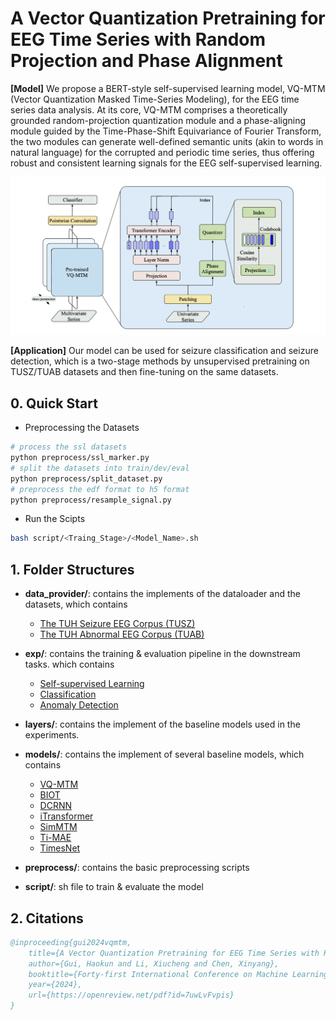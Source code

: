 # A Vector Quantization Pretraining for EEG Time Series with Random Projection and Phase Alignment

**[Model]** We propose a BERT-style self-supervised learning model, VQ-MTM (Vector Quantization Masked Time-Series Modeling), for the EEG time series data analysis. At its core, VQ-MTM comprises a theoretically grounded random-projection quantization module and a phase-aligning module guided by the Time-Phase-Shift Equivariance of Fourier Transform, the two modules can generate well-defined semantic units (akin to words in natural language) for the corrupted and periodic time series, thus offering robust and consistent learning signals for the EEG self-supervised learning.
<p align="center">
    <img src="fig/overview.png" width="750">
</p>

**[Application]** Our model can be used for seizure classification and seizure detection, which is a two-stage methods by unsupervised pretraining on TUSZ/TUAB datasets and then fine-tuning on the same datasets.

## 0. Quick Start
- Preprocessing the Datasets
```bash
# process the ssl datasets
python preprocess/ssl_marker.py
# split the datasets into train/dev/eval
python preprocess/split_dataset.py
# preprocess the edf format to h5 format
python preprocess/resample_signal.py
```

- Run the Scipts
```bash
bash script/<Traing_Stage>/<Model_Name>.sh
```

## 1. Folder Structures
- **data_provider/**: contains the implements of the dataloader and the datasets, which contains
    - <u>The TUH Seizure EEG Corpus (TUSZ) </u>
    - <u>The TUH Abnormal EEG Corpus (TUAB)</u>

- **exp/**: contains the training & evaluation pipeline in the downstream tasks. which contains
    - <u>Self-supervised Learning</u>
    - <u>Classification</u>
    - <u>Anomaly Detection</u>

- **layers/**: contains the implement of the baseline models used in the experiments.

- **models/**: contains the implement of several baseline models, which contains
    - <u> VQ-MTM </u>
    - <u> BIOT </u>
    - <u> DCRNN </u>
    - <u> iTransformer </u>
    - <u> SimMTM </u>
    - <u> Ti-MAE </u>
    - <u> TimesNet </u>

- **preprocess/**: contains the basic preprocessing scripts

- **script/**: sh file to train & evaluate the model

## 2. Citations
```bibtex
@inproceeding{gui2024vqmtm,
    title={A Vector Quantization Pretraining for EEG Time Series with Random Projection and Phase Alignment},
    author={Gui, Haokun and Li, Xiucheng and Chen, Xinyang},
    booktitle={Forty-first International Conference on Machine Learning},
    year={2024},
    url={https://openreview.net/pdf?id=7uwLvFvpis}
}
```